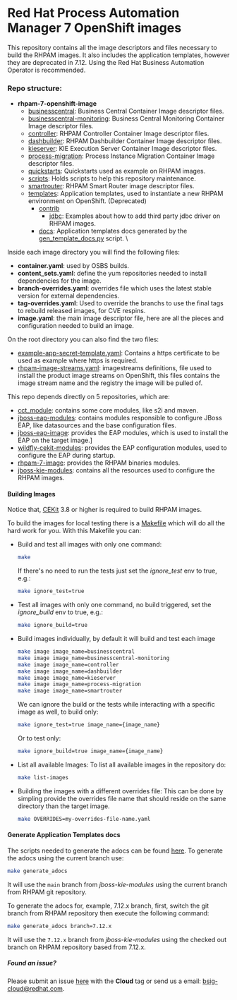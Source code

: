 # Red Hat Process Automation Manager 7 OpenShift images

This repository contains all the image descriptors and files necessary to build the RHPAM images.
It also includes the application templates, however they are deprecated in 7.12. Using the Red Hat Business Automation Operator is recommended.


### Repo structure:

- **rhpam-7-openshift-image**
  - [businesscentral](businesscentral): Business Central Container Image descriptor files.
  - [businesscentral-monitoring](businesscentral-monitoring): Business Central Monitoring Container Image descriptor files.
  - [controller](controller): RHPAM Controller Container Image descriptor files.
  - [dashbuilder](dashbuilder): RHPAM Dashbuilder Container Image descriptor files.
  - [kieserver](kieserver): KIE Execution Server Container Image descriptor files.
  - [process-migration](process-migration): Process Instance Migration Container Image descriptor files.
  - [quickstarts](quickstarts): Quickstarts used as example on RHPAM images.
  - [scripts](scripts): Holds scripts to help this repository maintenance.
  - [smartrouter](smartrouter): RHPAM Smart Router image descriptor files.
  - [templates](templates): Application templates, used to instantiate a new RHPAM environment on OpenShift. (Deprecated)
    - [contrib](templates/contrib)
      - [jdbc](templates/contrib/jdbc): Examples about how to add third party jdbc driver on RHPAM images.
    - [docs](templates/docs):  Application templates docs generated by the [gen_template_docs.py](https://github.com/jboss-container-images/jboss-kie-modules/blob/main/tools/gen-template-doc/gen_template_docs.py) script. \

Inside each image directory you will find the following files:

 - **container.yaml**: used by OSBS builds.
 - **content_sets.yaml**: define the yum repositories needed to install dependencies for the image.
 - **branch-overrides.yaml**: overrides file which uses the latest stable version for external dependencies.
 - **tag-overrides.yaml**: Used to override the branchs to use the final tags to rebuild released images, for CVE respins.
 - **image.yaml**: the main image descriptor file, here are all the pieces and configuration needed to build an image.


On the root directory you can also find the two files:

 - [example-app-secret-template.yaml](example-app-secret-template.yaml): Contains a https certificate to be used as example where https is required.
 - [rhpam-image-streams.yaml](rhpam712-image-streams.yaml): imagestreams definitions, file used to install the product image streams on OpenShift, this files contains the image stream name and the registry the image will be pulled of.


This repo depends directly on 5 repositories, which are:

 - [cct_module](https://github.com/jboss-openshift/cct_module.git): contains some core modules, like s2i and maven.
 - [jboss-eap-modules](https://github.com/jboss-container-images/jboss-eap-modules.git): contains modules responsible to configure JBoss EAP, like datasources and the base configuration files.
 - [jboss-eap-image](https://github.com/jboss-container-images/jboss-eap-7-image.git): provides the EAP modules, which is used to install the EAP on the target image.]
 - [wildfly-cekit-modules](https://github.com/wildfly/wildfly-cekit-modules.git): provides the EAP configuration modules, used to configure the EAP during startup.
 - [rhpam-7-image](https://github.com/jboss-container-images/rhpam-7-image.git): provides the RHPAM binaries modules.
 - [jboss-kie-modules](https://github.com/jboss-container-images/jboss-kie-modules): contains all the resources used to configure the RHPAM images.


#### Building Images

Notice that, [CEKit](https://cekit.io/) 3.8 or higher is required to build RHPAM images.

To build the images for local testing there is a [Makefile](./Makefile) which will do all the hard work for you.
With this Makefile you can:

- Build and test all images with only one command:

     ```bash
     make
     ```
     If there's no need to run the tests just set the *ignore_test* env to true, e.g.:

     ```bash
     make ignore_test=true
     ```

- Test all images with only one command, no build triggered, set the *ignore_build* env to true, e.g.:

     ```bash
     make ignore_build=true
     ```

- Build images individually, by default it will build and test each image

     ```bash
     make image image_name=businesscentral
     make image image_name=businesscentral-monitoring
     make image image_name=controller
     make image image_name=dashbuilder
     make image image_name=kieserver
     make image image_name=process-migration
     make image image_name=smartrouter
     ```
  
     We can ignore the build or the tests while interacting with a specific image as well, to build only:

     ```bash
     make ignore_test=true image_name={image_name}
     ```

     Or to test only:

     ```bash
     make ignore_build=true image_name={image_name}
     ```

- List all available Images:
    To list all available images in the repository do:

    ```bash
    make list-images
    ```

- Building the images with a different overrides file:
    This can be done by simpling provide the overrides file name that should reside on the same directory than 
    the target image.
    ```bash
    make OVERRIDES=my-overrides-file-name.yaml
    ```


#### Generate Application Templates docs

The scripts needed to generate the adocs can be found [here](https://github.com/jboss-container-images/jboss-kie-modules/tree/main/tools/gen-template-doc).
To generate the adocs using the current branch use:

```bash
make generate_adocs
```

It will use the `main` branch from *jboss-kie-modules* using the current branch from RHPAM git repository.

To generate the adocs for, example, 7.12.x branch, first, switch the git branch from RHPAM repository then execute the
following command:

```bash
make generate_adocs branch=7.12.x
```

It will use the `7.12.x` branch from *jboss-kie-modules* using the checked out branch on RHPAM repository based from 7.12.x.

##### Found an issue?

Please submit an issue [here](https://issues.jboss.org/projects/RHPAM) with the **Cloud** tag or 
send us a email: bsig-cloud@redhat.com.
